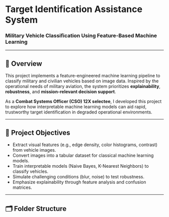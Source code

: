# Target Identification Assistance System

### Military Vehicle Classification Using Feature-Based Machine Learning

---

## 🚀 Overview

This project implements a feature-engineered machine learning pipeline to classify military and civilian vehicles based on image data. Inspired by the operational needs of military aviation, the system prioritizes **explainability**, **robustness**, and **mission-relevant decision support**.

As a **Combat Systems Officer (CSO) 12X selectee**, I developed this project to explore how interpretable machine learning models can aid rapid, trustworthy target identification in degraded operational environments.

---

## 🧠 Project Objectives

- Extract visual features (e.g., edge density, color histograms, contrast) from vehicle images.
- Convert images into a tabular dataset for classical machine learning models.
- Train interpretable models (Naive Bayes, K-Nearest Neighbors) to classify vehicles.
- Simulate challenging conditions (blur, noise) to test robustness.
- Emphasize explainability through feature analysis and confusion matrices.

---

## 🗂 Folder Structure

